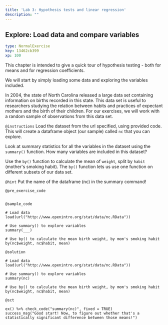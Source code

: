 ```yaml
---
title: 'Lab 3: Hypothesis tests and linear regression'
description: ""
---
```


## Explore: Load data and compare variables

```yaml
type: NormalExercise
key: 13462cb399
xp: 100
```

This chapter is intended to give a quick tour of hypothesis testing - both for means and for regression coefficients.

We will start by simply loading some data and exploring the variables included.

In 2004, the state of North Carolina released a large data set containing information on births recorded in this state. This data set is useful to researchers studying the relation between habits and practices of expectant mothers and the birth of their children.  For our exercises, we will work with a random sample of observations from this data set.

`@instructions`
Load the dataset from the url specified, using provided code.  This will create a dataframe object (our sample) called `nc` that you can explore.

Look at summary statistics for all the variables in the dataset using the `summary()` function. How many variables are included in this dataset?

Use the `by()` function to calculate the mean of `weight`, split by `habit` (mother's smoking habit).  The `by()` function lets us use one function on different subsets of our data set.

`@hint`
Put the name of the dataframe (nc) in the summary command!

`@pre_exercise_code`
```{r}

```

`@sample_code`
```{r}
# Load data
load(url("http://www.openintro.org/stat/data/nc.RData"))

# Use summary() to explore variables
summary(___)

# Use by() to calculate the mean birth weight, by mom's smoking habit
by(nc$weight, nc$habit, mean)
```

`@solution`
```{r}
# Load data
load(url("http://www.openintro.org/stat/data/nc.RData"))

# Use summary() to explore variables
summary(nc)

# Use by() to calculate the mean birth weight, by mom's smoking habit
by(nc$weight, nc$habit, mean)
```

`@sct`
```{r}
ex() %>% check_code("summary(nc)", fixed = TRUE)
success_msg("Good start! Now, to figure out whether that's a statistically significant difference between those means!")
```
